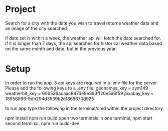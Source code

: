 # Project

Search for a city with the date you wish to travel
returns weather data and an image of the city searched

if date set is within a week, the weather api will fetch the date searched for.
if it is longer than 7 days, the api searches for historical weather data based on the same month and date, but in the previous year.

# Setup

In order to run the app, 3 api keys are required in a .env file for the server 
Please add the following keys to a .env file:
geonames_key = sym149
weatherbit_key = 60b536acaac847de9e393ff20e5a6f59
pixabay_key = 18956996-9db294d3539b2e1865670d925

to run app type the following in the terminal/cmd within the project directory

npm install
npm run build
open two terminals
in one terminal, npm start
second terminal, npm run build-dev
